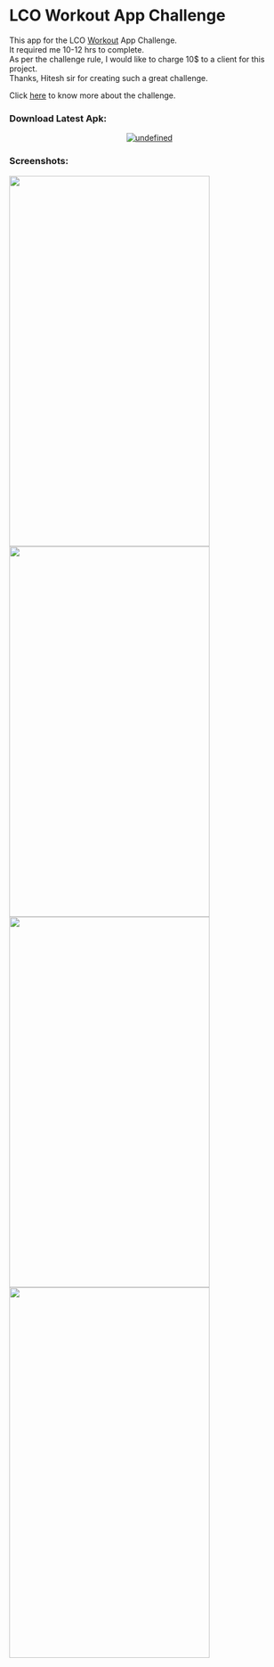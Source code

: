 # LCO Workout App Challenge   
This app for the LCO [Workout](https://www.youtube.com/watch?v=VFrKjhcTAzE) App Challenge.   
It required me 10-12 hrs to complete.   
As per the challenge rule, I would like to charge 10$ to a client for this project.  
Thanks, Hitesh sir for creating such a great challenge.  

Click [here](https://www.youtube.com/watch?v=VFrKjhcTAzE) to know more about the challenge.  
### Download Latest Apk:
<p align="center">
  <a href="https://github.com/mrwhoknows55/Workout_App/raw/master/app/release/app-release.apk"><img alt="undefined" src="https://img.shields.io/badge/-Download-brightgreen?style=for-the-badge"></a>
</p>

### Screenshots:
<img src="https://github.com/mrwhoknows55/Workout_App/blob/master/screenshots/1.jpg" width="360" height="665"> <!-- Force inline -->
<img src="https://github.com/mrwhoknows55/Workout_App/blob/master/screenshots/2.jpg" width="360" height="665"> <!-- Force inline -->
<img src="https://github.com/mrwhoknows55/Workout_App/blob/master/screenshots/3.jpg" width="360" height="665"> <!-- Force inline -->
<img src="https://github.com/mrwhoknows55/Workout_App/blob/master/screenshots/4.jpg" width="360" height="665"> <!-- Force inline -->